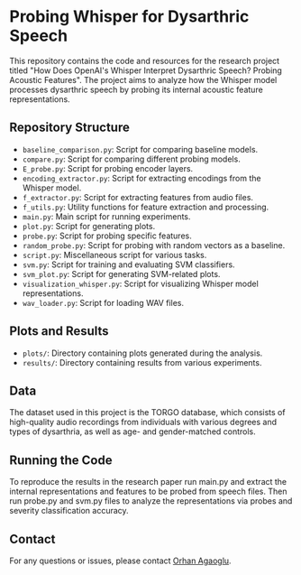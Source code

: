 # Probing Whisper for Dysarthric Speech

This repository contains the code and resources for the research project titled "How Does OpenAI's Whisper Interpret Dysarthric Speech? Probing Acoustic Features". The project aims to analyze how the Whisper model processes dysarthric speech by probing its internal acoustic feature representations.

## Repository Structure

- `baseline_comparison.py`: Script for comparing baseline models.
- `compare.py`: Script for comparing different probing models.
- `E_probe.py`: Script for probing encoder layers.
- `encoding_extractor.py`: Script for extracting encodings from the Whisper model.
- `f_extractor.py`: Script for extracting features from audio files.
- `f_utils.py`: Utility functions for feature extraction and processing.
- `main.py`: Main script for running experiments.
- `plot.py`: Script for generating plots.
- `probe.py`: Script for probing specific features.
- `random_probe.py`: Script for probing with random vectors as a baseline.
- `script.py`: Miscellaneous script for various tasks.
- `svm.py`: Script for training and evaluating SVM classifiers.
- `svm_plot.py`: Script for generating SVM-related plots.
- `visualization_whisper.py`: Script for visualizing Whisper model representations.
- `wav_loader.py`: Script for loading WAV files.

## Plots and Results

- `plots/`: Directory containing plots generated during the analysis.
- `results/`: Directory containing results from various experiments.

## Data

The dataset used in this project is the TORGO database, which consists of high-quality audio recordings from individuals with various degrees and types of dysarthria, as well as age- and gender-matched controls.

## Running the Code

To reproduce the results in the research paper run main.py and extract the internal representations and features to be probed from speech files. Then run probe.py and svm.py files to analyze the representations via probes and severity classification accuracy.

## Contact

For any questions or issues, please contact [Orhan Agaoglu](mailto:oagaoglu@student.tudelft.nl).
